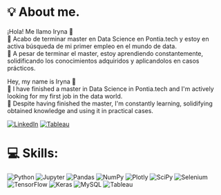 # 💡 About me.
¡Hola! Me llamo Iryna 👋
⁣⁣<br>⁣⁣🧠 Acabo de terminar master en Data Science en Pontia.tech y estoy en activa búsqueda de mi primer empleo en el mundo de data.   
🚀 A pesar de terminar el master, estoy aprendiendo constantemente, solidificando los conocimientos adquiridos y aplicandolos en casos prácticos.

Hey, my name is Iryna 👋
<br>⁣⁣🧠 I have finished a master in Data Science in Pontia.tech and I'm actively looking for my first job in the data world.   
🚀 Despite having finished the master, I'm constantly learning, solidifying obtained knowledge and using it in practical cases.

[![LinkedIn](https://img.shields.io/badge/LinkedIn-%230077B5.svg?logo=linkedin&logoColor=white)](https://www.linkedin.com/in/iryna-pukas-43714b271/)
[![Tableau](https://img.shields.io/badge/Tableau-blue?style=plastic&logo=tableau&logoColor=white)](https://public.tableau.com/app/profile/iryna.pukas/vizzes/)

# 💻 Skills:
![Python](https://img.shields.io/badge/Python-000C66?style=for-the-badge&logo=python&logoColor=white)
![Jupyter](https://img.shields.io/badge/Jupyter-000C66?style=for-the-badge&logo=Jupyter&logoColor=white)
![Pandas](https://img.shields.io/badge/Pandas-000C66?style=for-the-badge&logo=pandas&logoColor=white)
![NumPy](https://img.shields.io/badge/NumPy-000C66?style=for-the-badge&logo=numpy&logoColor=white)
![Plotly](https://img.shields.io/badge/Plotly-000C66?style=for-the-badge&logo=Plotly&logoColor=white)
![SciPy](https://img.shields.io/badge/SciPy-000C66?style=for-the-badge&logo=SciPy&logoColor=white)
![Selenium](https://img.shields.io/badge/Selenium-000C66?style=for-the-badge&logo=Selenium&logoColor=white)
![TensorFlow](https://img.shields.io/badge/tensorflow-000C66?style=for-the-badge&logo=tensorflow&logoColor=white)
![Keras](https://img.shields.io/badge/Keras-000C66?style=for-the-badge&logo=keras&logoColor=white)
![MySQL](https://img.shields.io/badge/MySQL-000C66?style=for-the-badge&logo=MySQL&logoColor=white)
![Tableau](https://img.shields.io/badge/tableau-000C66?style=for-the-badge&logo=tableau&logoColor=white)








